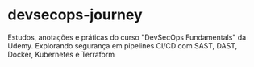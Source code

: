 # devsecops-journey
Estudos, anotações e práticas do curso "DevSecOps Fundamentals" da Udemy. Explorando segurança em pipelines CI/CD com SAST, DAST, Docker, Kubernetes e Terraform
